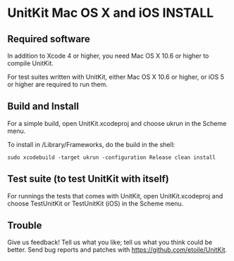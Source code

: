 UnitKit Mac OS X and iOS INSTALL
================================

Required software
-----------------

In addition to Xcode 4 or higher, you need Mac OS X 10.6 or higher to compile 
UnitKit.

For test suites written with UnitKit, either Mac OS X 10.6 or higher, or iOS 5 
or higher are required to run them.


Build and Install
-----------------

For a simple build, open UnitKit.xcodeproj and choose ukrun in the Scheme menu.

To install in /Library/Frameworks, do the build in the shell: 

	sudo xcodebuild -target ukrun -configuration Release clean install


Test suite (to test UnitKit with itself)
----------------------------------------

For runnings the tests that comes with UnitKit, open UnitKit.xcodeproj and 
choose TestUnitKit or TestUnitKit (iOS) in the Scheme menu.


Trouble
-------

Give us feedback! Tell us what you like; tell us what you think
could be better. Send bug reports and patches with <https://github.com/etoile/UnitKit>.
